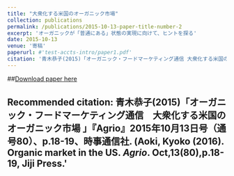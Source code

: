 ```yaml
---
title: "大衆化する米国のオーガニック市場"
collection: publications
permalink: /publications/2015-10-13-paper-title-number-2
excerpt: 'オーガニックが「普通にある」状態の実現に向けて、ヒントを探る'
date: 2015-10-13
venue: '寄稿'
paperurl: #'test-accts-intro/paper1.pdf'
citation: '青木恭子(2015)「オーガニック・フードマーケティング通信 大衆化する米国のオーガニック市場」『Agrio』2015年10月13日号（通号80）、p.18-19、時事通信社. (Aoki, Kyoko (2016). Organic market in the US. <i>Agrio</i>. Oct,13(80),p.18-19, Jiji Press.'
---
```


##[Download paper here](http://gerdaresearch.github.io/files/paper2.pdf)

Recommended citation: 青木恭子(2015)「オーガニック・フードマーケティング通信　大衆化する米国のオーガニック市場 」『Agrio』2015年10月13日号（通号80）、p.18-19、時事通信社. (Aoki, Kyoko (2016). Organic market in the US. <i>Agrio</i>. Oct,13(80),p.18-19, Jiji Press.'
---
